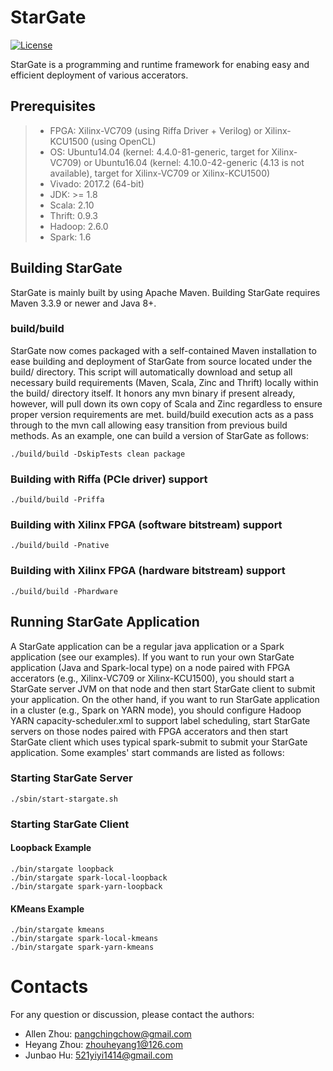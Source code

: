 # StarGate

[![License](https://img.shields.io/badge/License-Apache%202.0-brightgreen.svg)](https://opensource.org/licenses/Apache-2.0)

StarGate is a programming and runtime framework for enabing easy and efficient deployment of various accerators.

## Prerequisites

> * FPGA: Xilinx-VC709 (using Riffa Driver + Verilog) or Xilinx-KCU1500 (using OpenCL)
> * OS: Ubuntu14.04 (kernel: 4.4.0-81-generic, target for Xilinx-VC709) or Ubuntu16.04 (kernel: 4.10.0-42-generic (4.13 is not available), target for Xilinx-VC709 or Xilinx-KCU1500) 
> * Vivado: 2017.2 (64-bit)
> * JDK: >= 1.8
> * Scala: 2.10
> * Thrift: 0.9.3
> * Hadoop: 2.6.0
> * Spark: 1.6

## Building StarGate

StarGate is mainly built by using Apache Maven. Building StarGate requires Maven 3.3.9 or newer and Java 8+.

    
### build/build

StarGate now comes packaged with a self-contained Maven installation to ease building and deployment of StarGate from source located under the build/ directory. This script will automatically download and setup all necessary build requirements (Maven, Scala, Zinc and Thrift) locally within the build/ directory itself. It honors any mvn binary if present already, however, will pull down its own copy of Scala and Zinc regardless to ensure proper version requirements are met. build/build execution acts as a pass through to the mvn call allowing easy transition from previous build methods. As an example, one can build a version of StarGate as follows:

    ./build/build -DskipTests clean package

### Building with Riffa (PCIe driver) support

    ./build/build -Priffa

### Building with Xilinx FPGA (software bitstream) support

    ./build/build -Pnative

### Building with Xilinx FPGA (hardware bitstream) support

    ./build/build -Phardware

## Running StarGate Application

A StarGate application can be a regular java application or a Spark application (see our examples). If you want to run your own StarGate application (Java and Spark-local type) on a node paired with FPGA accerators (e.g., Xilinx-VC709 or Xilinx-KCU1500), you should start a StarGate server JVM on that node and then start StarGate client to submit your application. On the other hand, if you want to run StarGate application in a cluster (e.g., Spark on YARN mode), you should configure Hadoop YARN capacity-scheduler.xml to support label scheduling, start StarGate servers on those nodes paired with FPGA accerators and then start StarGate client which uses typical spark-submit to submit your StarGate application. Some examples' start commands are listed as follows:

### Starting StarGate Server

    ./sbin/start-stargate.sh

### Starting StarGate Client

#### Loopback Example

    ./bin/stargate loopback
    ./bin/stargate spark-local-loopback
    ./bin/stargate spark-yarn-loopback
    
#### KMeans Example

    ./bin/stargate kmeans
    ./bin/stargate spark-local-kmeans
    ./bin/stargate spark-yarn-kmeans

# Contacts

For any question or discussion, please contact the authors:

* Allen Zhou: pangchingchow@gmail.com
* Heyang Zhou: zhouheyang1@126.com
* Junbao Hu: 521yiyi1414@gmail.com
